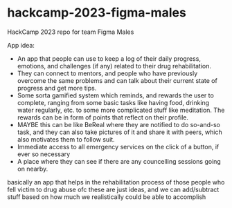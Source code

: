 # hackcamp-2023-figma-males
HackCamp 2023 repo for team Figma Males

App idea:
- An app that people can use to keep a log of their daily progress, emotions, and challenges (if any) related to their drug rehabilitation.
- They can connect to mentors, and people who have previously overcome the same problems and can talk about their current state of progress and get more tips.
- Some sorta gamified system which reminds, and rewards the user to complete, ranging from some basic tasks like having food, drinking water regularly, etc. to some more complicated stuff like meditation. The rewards can be in form of points that reflect on their profile.
- MAYBE this can be like BeReal where they are notified to do so-and-so task, and they can also take pictures of it and share it with peers, which also motivates them to follow suit.
- Immediate access to all emergency services on the click of a button, if ever so necessary
- A place where they can see if there are any councelling sessions going on nearby.

basically an app that helps in the rehabilitation process of those people who fell victim to drug abuse
ofc these are just ideas, and we can add/subtract stuff based on how much we realistically could be able to accomplish
